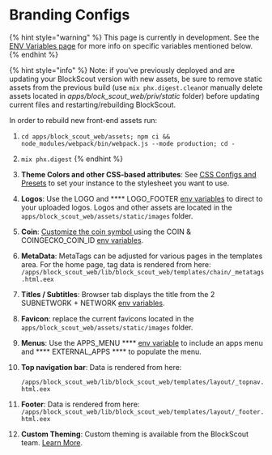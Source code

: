 # Branding Configs

{% hint style="warning" %}
This page is currently in development. See the [ENV Variables page](../information-and-settings/env-variables.md) for more info on specific variables mentioned below.
{% endhint %}

{% hint style="info" %}
Note: if you've previously deployed and are updating your BlockScout version with new assets, be sure to remove static assets from the previous build (use `mix phx.digest.clean`or manually delete assets located in _apps/block\_scout\_web/priv/static_ folder) before updating current files and restarting/rebuilding BlockScout.&#x20;

In order to rebuild new front-end assets run:

1. `cd apps/block_scout_web/assets; npm ci && node_modules/webpack/bin/webpack.js --mode production; cd -`
2. `mix phx.digest`
{% endhint %}

1. **Theme Colors and other CSS-based attributes**: See [CSS Configs and Presets](css-configuration-and-presets.md) to set your instance to the stylesheet you want to use.
2. **Logos**: Use the LOGO and **** LOGO\_FOOTER [env variables](../information-and-settings/env-variables.md) to direct to your uploaded logos. Logos and other assets are located in the `apps/block_scout_web/assets/static/images` folder.
3. **Coin**: [Customize the coin symbol ](../developer-faqs/how-can-i-customize-the-coin-symbol.md)using the COIN  & COINGECKO\_COIN\_ID [env variables](../information-and-settings/env-variables.md).
4. **MetaData**: MetaTags can be adjusted for various pages in the templates area. For the home page, tag data is rendered from here: `/apps/block_scout_web/lib/block_scout_web/templates/chain/_metatags.html.eex`
5. **Titles / Subtitles**: Browser tab displays the title from the 2 SUBNETWORK + NETWORK [env variables](../information-and-settings/env-variables.md).
6. **Favicon**: replace the current favicons located in the `apps/block_scout_web/assets/static/images` folder.
7. **Menus**: Use the APPS\_MENU **** [env variable](../information-and-settings/env-variables.md) to include an apps menu and **** EXTERNAL\_APPS **** to populate the menu.
8.  **Top navigation bar**: Data is rendered from here:

    `/apps/block_scout_web/lib/block_scout_web/templates/layout/_topnav.html.eex`
9. **Footer**: Data is rendered from here: `/apps/block_scout_web/lib/block_scout_web/templates/layout/_footer.html.eex`
10. **Custom Theming**: Custom theming is available from the BlockScout team. [Learn More](../../for-projects/premium-features/custom-branded-themes.md).





